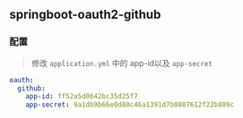 ## springboot-oauth2-github
### 配置
> 修改 `application.yml` 中的 app-id以及 `app-secret` 

```yml
oauth:
  github:
    app-id: ff52a5d0642bc35d25f7 
    app-secret: 9a1db9b66e0d80c46a1391d7b0887612f22b889c
```
